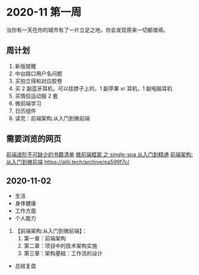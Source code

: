 # 2020-11 第一周

当你有一天在你的城市有了一片立足之地，你会发现原来一切都值得。

## 周计划

1. 新版提醒
2. 中台路口用户名问题
3. 买拍立得和对应胶卷
4. 买 2 副蓝牙耳机，可以挂脖子上的，1 副苹果 xr 耳机，1 副电脑耳机
5. 买情侣运动服 2 套
6. 微前端学习
7. 日历组件
8. 读完：前端架构:从入门到微前端

## 需要浏览的网页

[前端进阶不可缺少的书籍清单](https://juejin.im/post/6844903903721439246)
[微前端框架 之 single-spa 从入门到精通](https://juejin.im/post/6862661545592111111)
[前端架构:从入门到微前端](https://weread.qq.com/web/reader/b9e32d007192169bb9e012dkd3d322001ad3d9446802347)
https://alili.tech/archive/ea599f7c/

## 2020-11-02

- 生活
- 身体健康
- 工作方面
- 个人能力

1. 【前端架构:从入门到微前端】：
   1. 第一章：前端架构
   2. 第二章：项目中的技术架构实施
   3. 第三章：架构基础：工作流的设计

- 总结复盘
